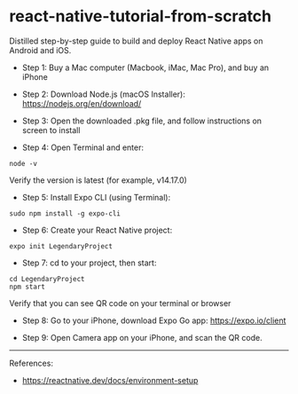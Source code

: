 # react-native-tutorial-from-scratch

Distilled step-by-step guide to build and deploy React Native apps on Android and iOS.

- Step 1: Buy a Mac computer (Macbook, iMac, Mac Pro), and buy an iPhone

- Step 2: Download Node.js (macOS Installer): https://nodejs.org/en/download/

- Step 3: Open the downloaded .pkg file, and follow instructions on screen to install

- Step 4: Open Terminal and enter:

```
node -v
```
Verify the version is latest (for example, v14.17.0)

- Step 5: Install Expo CLI (using Terminal):
```
sudo npm install -g expo-cli
```

- Step 6: Create your React Native project:
```
expo init LegendaryProject
```

- Step 7: cd to your project, then start:
```
cd LegendaryProject
npm start
```
Verify that you can see QR code on your terminal or browser

- Step 8: Go to your iPhone, download Expo Go app: https://expo.io/client

- Step 9: Open Camera app on your iPhone, and scan the QR code.














-----------------
References:
- https://reactnative.dev/docs/environment-setup
